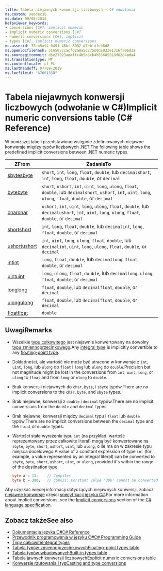 ```yaml
---
title: Tabela niejawnych konwersji liczbowych - C# odwołania
ms.custom: seodec18
ms.date: 09/05/2018
helpviewer_keywords:
- conversions [C#], implicit numeric
- implicit numeric conversions [C#]
- numeric conversions [C#], implicit
- types [C#], implicit numeric conversions
ms.assetid: 72eb5a94-0491-48bf-8032-d7ebfdfeb8d8
ms.openlocfilehash: 516505ccacfd2a8a5c275b0de033e1316fa06d3a
ms.sourcegitcommit: d6e27023aeaffc4b5a3cb4b88685018d6284ada4
ms.translationtype: MT
ms.contentlocale: pl-PL
ms.lasthandoff: 07/09/2019
ms.locfileid: "67661338"
---
```

# <a name="implicit-numeric-conversions-table-c-reference"></a><span data-ttu-id="32098-102">Tabela niejawnych konwersji liczbowych (odwołanie w C#)</span><span class="sxs-lookup"><span data-stu-id="32098-102">Implicit numeric conversions table (C# Reference)</span></span>

<span data-ttu-id="32098-103">W poniższej tabeli przedstawiono wstępnie zdefiniowanych niejawne konwersje między typów liczbowych .NET.</span><span class="sxs-lookup"><span data-stu-id="32098-103">The following table shows the predefined implicit conversions between .NET numeric types.</span></span>
  
|<span data-ttu-id="32098-104">Z</span><span class="sxs-lookup"><span data-stu-id="32098-104">From</span></span>|<span data-ttu-id="32098-105">Zadanie</span><span class="sxs-lookup"><span data-stu-id="32098-105">To</span></span>|  
|----------|--------|  
|[<span data-ttu-id="32098-106">sbyte</span><span class="sxs-lookup"><span data-stu-id="32098-106">sbyte</span></span>](../builtin-types/integral-numeric-types.md)|<span data-ttu-id="32098-107">`short`, `int`, `long`, `float`, `double`, lub `decimal`</span><span class="sxs-lookup"><span data-stu-id="32098-107">`short`, `int`, `long`, `float`, `double`, or `decimal`</span></span>|  
|[<span data-ttu-id="32098-108">byte</span><span class="sxs-lookup"><span data-stu-id="32098-108">byte</span></span>](../builtin-types/integral-numeric-types.md)|<span data-ttu-id="32098-109">`short`, `ushort`, `int`, `uint`, `long`, `ulong`, `float`, `double`, lub `decimal`</span><span class="sxs-lookup"><span data-stu-id="32098-109">`short`, `ushort`, `int`, `uint`, `long`, `ulong`, `float`, `double`, or `decimal`</span></span>|  
|[<span data-ttu-id="32098-110">char</span><span class="sxs-lookup"><span data-stu-id="32098-110">char</span></span>](char.md)|<span data-ttu-id="32098-111">`ushort`, `int`, `uint`, `long`, `ulong`, `float`, `double`, lub `decimal`</span><span class="sxs-lookup"><span data-stu-id="32098-111">`ushort`, `int`, `uint`, `long`, `ulong`, `float`, `double`, or `decimal`</span></span>|  
|[<span data-ttu-id="32098-112">short</span><span class="sxs-lookup"><span data-stu-id="32098-112">short</span></span>](../builtin-types/integral-numeric-types.md)|<span data-ttu-id="32098-113">`int`, `long`, `float`, `double`, lub `decimal`</span><span class="sxs-lookup"><span data-stu-id="32098-113">`int`, `long`, `float`, `double`, or `decimal`</span></span>|  
|[<span data-ttu-id="32098-114">ushort</span><span class="sxs-lookup"><span data-stu-id="32098-114">ushort</span></span>](../builtin-types/integral-numeric-types.md)|<span data-ttu-id="32098-115">`int`, `uint`, `long`, `ulong`, `float`, `double`, lub `decimal`</span><span class="sxs-lookup"><span data-stu-id="32098-115">`int`, `uint`, `long`, `ulong`, `float`, `double`, or `decimal`</span></span>|  
|[<span data-ttu-id="32098-116">int</span><span class="sxs-lookup"><span data-stu-id="32098-116">int</span></span>](../builtin-types/integral-numeric-types.md)|<span data-ttu-id="32098-117">`long`, `float`, `double`, lub `decimal`</span><span class="sxs-lookup"><span data-stu-id="32098-117">`long`, `float`, `double`, or `decimal`</span></span>|  
|[<span data-ttu-id="32098-118">uint</span><span class="sxs-lookup"><span data-stu-id="32098-118">uint</span></span>](../builtin-types/integral-numeric-types.md)|<span data-ttu-id="32098-119">`long`, `ulong`, `float`, `double`, lub `decimal`</span><span class="sxs-lookup"><span data-stu-id="32098-119">`long`, `ulong`, `float`, `double`, or `decimal`</span></span>|  
|[<span data-ttu-id="32098-120">long</span><span class="sxs-lookup"><span data-stu-id="32098-120">long</span></span>](../builtin-types/integral-numeric-types.md)|<span data-ttu-id="32098-121">`float`, `double`, lub `decimal`</span><span class="sxs-lookup"><span data-stu-id="32098-121">`float`, `double`, or `decimal`</span></span>|  
|[<span data-ttu-id="32098-122">ulong</span><span class="sxs-lookup"><span data-stu-id="32098-122">ulong</span></span>](../builtin-types/integral-numeric-types.md)|<span data-ttu-id="32098-123">`float`, `double`, lub `decimal`</span><span class="sxs-lookup"><span data-stu-id="32098-123">`float`, `double`, or `decimal`</span></span>|  
|[<span data-ttu-id="32098-124">float</span><span class="sxs-lookup"><span data-stu-id="32098-124">float</span></span>](../builtin-types/floating-point-numeric-types.md)|`double`|  
  
## <a name="remarks"></a><span data-ttu-id="32098-125">Uwagi</span><span class="sxs-lookup"><span data-stu-id="32098-125">Remarks</span></span>  

- <span data-ttu-id="32098-126">Wszelkie [typu całkowitego](../builtin-types/integral-numeric-types.md) jest niejawnie konwertowany na dowolny [typu zmiennoprzecinkowego](../builtin-types/floating-point-numeric-types.md).</span><span class="sxs-lookup"><span data-stu-id="32098-126">Any [integral type](../builtin-types/integral-numeric-types.md) is implicitly convertible to any [floating-point type](../builtin-types/floating-point-numeric-types.md).</span></span>

- <span data-ttu-id="32098-127">Dokładności, ale wartość nie może być utracone w konwersje z `int`, `uint`, `long`, lub `ulong` do `float` i `long` lub `ulong` do `double`.</span><span class="sxs-lookup"><span data-stu-id="32098-127">Precision but not magnitude might be lost in the conversions from `int`, `uint`, `long`, or `ulong` to `float` and from `long` or `ulong` to `double`.</span></span>  
  
- <span data-ttu-id="32098-128">Brak konwersji niejawnych do `char`, `byte`, i `sbyte` typów.</span><span class="sxs-lookup"><span data-stu-id="32098-128">There are no implicit conversions to the `char`, `byte`, and `sbyte` types.</span></span>  

- <span data-ttu-id="32098-129">Brak niejawnej konwersji z `double` i `decimal` typów.</span><span class="sxs-lookup"><span data-stu-id="32098-129">There are no implicit conversions from the `double` and `decimal` types.</span></span>
  
- <span data-ttu-id="32098-130">Brak niejawnej konwersji między `decimal` typu i `float` lub `double` typów.</span><span class="sxs-lookup"><span data-stu-id="32098-130">There are no implicit conversions between the `decimal` type and the `float` or `double` types.</span></span>  
  
- <span data-ttu-id="32098-131">Wartości stałe wyrażenia typu `int` (na przykład, wartość reprezentowany przez całkowite literał) mogą być konwertowane na `sbyte`, `byte`, `short`, `ushort`, `uint`, lub `ulong`, o ile ma on w zakresie typu miejsca docelowego:</span><span class="sxs-lookup"><span data-stu-id="32098-131">A value of a constant expression of type `int` (for example, a value represented by an integral literal) can be converted to `sbyte`, `byte`, `short`, `ushort`, `uint`, or `ulong`, provided it's within the range of the destination type:</span></span>

  ```csharp
  byte a = 13;    // Compiles
  byte b = 300;   // CS0031: Constant value '300' cannot be converted to a 'byte'
  ```

<span data-ttu-id="32098-132">Aby uzyskać więcej informacji dotyczących niejawnych konwersji, zobacz [niejawne konwersje](~/_csharplang/spec/conversions.md#implicit-conversions) części [specyfikacji języka C#](../language-specification/index.md).</span><span class="sxs-lookup"><span data-stu-id="32098-132">For more information about implicit conversions, see the [Implicit conversions](~/_csharplang/spec/conversions.md#implicit-conversions) section of the [C# language specification](../language-specification/index.md).</span></span>
  
## <a name="see-also"></a><span data-ttu-id="32098-133">Zobacz także</span><span class="sxs-lookup"><span data-stu-id="32098-133">See also</span></span>

- [<span data-ttu-id="32098-134">Dokumentacja języka C#</span><span class="sxs-lookup"><span data-stu-id="32098-134">C# Reference</span></span>](../index.md)
- [<span data-ttu-id="32098-135">Przewodnik programowania w języku C#</span><span class="sxs-lookup"><span data-stu-id="32098-135">C# Programming Guide</span></span>](../../programming-guide/index.md)
- [<span data-ttu-id="32098-136">Typy całkowite</span><span class="sxs-lookup"><span data-stu-id="32098-136">Integral types</span></span>](../builtin-types/integral-numeric-types.md)
- [<span data-ttu-id="32098-137">Tabela typów zmiennoprzecinkowych</span><span class="sxs-lookup"><span data-stu-id="32098-137">Floating-point types table</span></span>](../builtin-types/floating-point-numeric-types.md)
- [<span data-ttu-id="32098-138">Tabela typów wbudowanych</span><span class="sxs-lookup"><span data-stu-id="32098-138">Built-in types table</span></span>](built-in-types-table.md)
- [<span data-ttu-id="32098-139">Tabela jawnych konwersji liczbowych</span><span class="sxs-lookup"><span data-stu-id="32098-139">Explicit numeric conversions table</span></span>](explicit-numeric-conversions-table.md)
- [<span data-ttu-id="32098-140">Konwersje rzutowania i typ</span><span class="sxs-lookup"><span data-stu-id="32098-140">Casting and type conversions</span></span>](../../programming-guide/types/casting-and-type-conversions.md)
